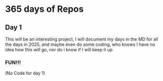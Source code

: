 # 365 days of Repos

## Day 1

This will be an interesting project, I will document my days in the MD for all the days in 2025, and maybe even do some coding, who knows
I have no idea how this will go, nor do i know if I will keep it up

<h3>FUN!!!</h3>

(No Code for day 1)
